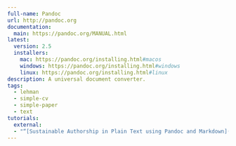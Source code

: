 ```yaml
---
full-name: Pandoc
url: http://pandoc.org
documentation:
  main: https://pandoc.org/MANUAL.html
latest:
  version: 2.5
  installers:
    mac: https://pandoc.org/installing.html#macos
    windows: https://pandoc.org/installing.html#windows
    linux: https://pandoc.org/installing.html#linux
description: A universal document converter.
tags:
  - lehman
  - simple-cv
  - simple-paper
  - text
tutorials:
  external:
  - "“[Sustainable Authorship in Plain Text using Pandoc and Markdown](https://programminghistorian.org/en/lessons/sustainable-authorship-in-plain-text-using-pandoc-and-markdown)” by [Dennis Tenen](https://english.columbia.edu/people/profile/453) and [Grant Wythoff](https://wythoff.net/)"
---
```

